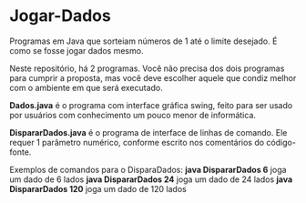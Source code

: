 # Jogar-Dados
Programas em Java que sorteiam números de 1 até o limite desejado. É como se fosse jogar dados mesmo.

Neste repositório, há 2 programas. Você não precisa dos dois programas para cumprir a proposta, mas você deve escolher aquele que condiz melhor com o ambiente em que será executado.

<b>Dados.java</b> é o programa com interface gráfica swing, feito para ser usado por usuários com conhecimento um pouco menor de informática. 

<b>DispararDados.java</b> é o programa de interface de linhas de comando. Ele requer 1 parâmetro numérico, conforme escrito nos comentários do código-fonte. 

Exemplos de comandos para o DisparaDados:
  <b>java DispararDados 6</b> joga um dado de 6 lados
  <b>java DispararDados 24</b> joga um dado de 24 lados
  <b>java DispararDados 120</b> joga um dado de 120 lados
